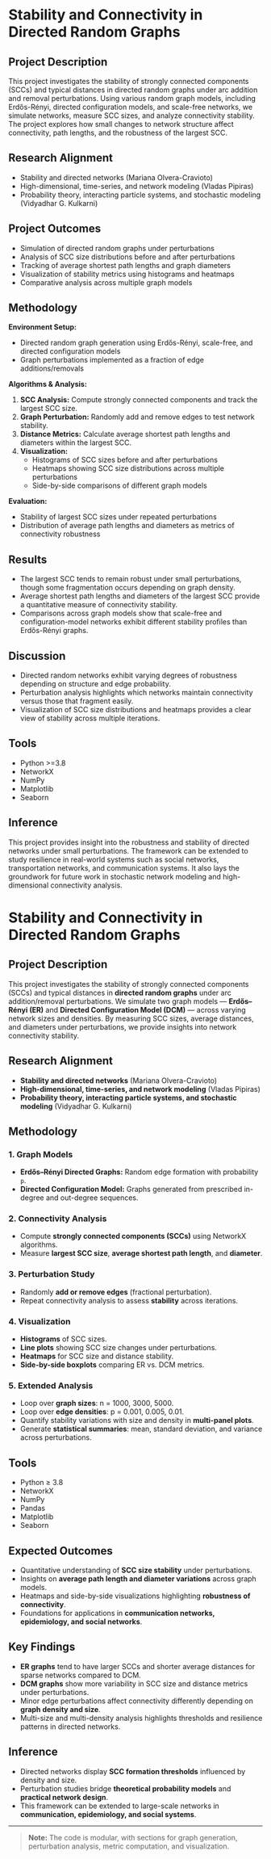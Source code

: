 # Stability and Connectivity in Directed Random Graphs

## Project Description
This project investigates the stability of strongly connected components (SCCs) and typical distances in directed random graphs under arc addition and removal perturbations. Using various random graph models, including Erdős-Rényi, directed configuration models, and scale-free networks, we simulate networks, measure SCC sizes, and analyze connectivity stability. The project explores how small changes to network structure affect connectivity, path lengths, and the robustness of the largest SCC.

## Research Alignment
- Stability and directed networks (Mariana Olvera-Cravioto)  
- High-dimensional, time-series, and network modeling (Vladas Pipiras)  
- Probability theory, interacting particle systems, and stochastic modeling (Vidyadhar G. Kulkarni)  

## Project Outcomes
- Simulation of directed random graphs under perturbations  
- Analysis of SCC size distributions before and after perturbations  
- Tracking of average shortest path lengths and graph diameters  
- Visualization of stability metrics using histograms and heatmaps  
- Comparative analysis across multiple graph models  

## Methodology
**Environment Setup:**  
- Directed random graph generation using Erdős-Rényi, scale-free, and directed configuration models  
- Graph perturbations implemented as a fraction of edge additions/removals  

**Algorithms & Analysis:**  
1. **SCC Analysis:** Compute strongly connected components and track the largest SCC size.  
2. **Graph Perturbation:** Randomly add and remove edges to test network stability.  
3. **Distance Metrics:** Calculate average shortest path lengths and diameters within the largest SCC.  
4. **Visualization:**  
   - Histograms of SCC sizes before and after perturbations  
   - Heatmaps showing SCC size distributions across multiple perturbations  
   - Side-by-side comparisons of different graph models  

**Evaluation:**  
- Stability of largest SCC sizes under repeated perturbations  
- Distribution of average path lengths and diameters as metrics of connectivity robustness  

## Results
- The largest SCC tends to remain robust under small perturbations, though some fragmentation occurs depending on graph density.  
- Average shortest path lengths and diameters of the largest SCC provide a quantitative measure of connectivity stability.  
- Comparisons across graph models show that scale-free and configuration-model networks exhibit different stability profiles than Erdős-Rényi graphs.  

## Discussion
- Directed random networks exhibit varying degrees of robustness depending on structure and edge probability.  
- Perturbation analysis highlights which networks maintain connectivity versus those that fragment easily.  
- Visualization of SCC size distributions and heatmaps provides a clear view of stability across multiple iterations.  

## Tools
- Python >=3.8  
- NetworkX  
- NumPy  
- Matplotlib  
- Seaborn  

## Inference
This project provides insight into the robustness and stability of directed networks under small perturbations. The framework can be extended to study resilience in real-world systems such as social networks, transportation networks, and communication systems. It also lays the groundwork for future work in stochastic network modeling and high-dimensional connectivity analysis.

# Stability and Connectivity in Directed Random Graphs

## Project Description
This project investigates the stability of strongly connected components (SCCs) and typical distances in **directed random graphs** under arc addition/removal perturbations. We simulate two graph models — **Erdős–Rényi (ER)** and **Directed Configuration Model (DCM)** — across varying network sizes and densities. By measuring SCC sizes, average distances, and diameters under perturbations, we provide insights into network connectivity stability.

## Research Alignment
- **Stability and directed networks** (Mariana Olvera-Cravioto)  
- **High-dimensional, time-series, and network modeling** (Vladas Pipiras)  
- **Probability theory, interacting particle systems, and stochastic modeling** (Vidyadhar G. Kulkarni)  

## Methodology

### 1. Graph Models
- **Erdős–Rényi Directed Graphs:** Random edge formation with probability `p`.  
- **Directed Configuration Model:** Graphs generated from prescribed in-degree and out-degree sequences.

### 2. Connectivity Analysis
- Compute **strongly connected components (SCCs)** using NetworkX algorithms.  
- Measure **largest SCC size**, **average shortest path length**, and **diameter**.  

### 3. Perturbation Study
- Randomly **add or remove edges** (fractional perturbation).  
- Repeat connectivity analysis to assess **stability** across iterations.

### 4. Visualization
- **Histograms** of SCC sizes.  
- **Line plots** showing SCC size changes under perturbations.  
- **Heatmaps** for SCC size and distance stability.  
- **Side-by-side boxplots** comparing ER vs. DCM metrics.

### 5. Extended Analysis
- Loop over **graph sizes**: n = 1000, 3000, 5000.  
- Loop over **edge densities**: p = 0.001, 0.005, 0.01.  
- Quantify stability variations with size and density in **multi-panel plots**.  
- Generate **statistical summaries**: mean, standard deviation, and variance across perturbations.

## Tools
- Python ≥ 3.8  
- NetworkX  
- NumPy  
- Pandas  
- Matplotlib  
- Seaborn  

## Expected Outcomes
- Quantitative understanding of **SCC size stability** under perturbations.  
- Insights on **average path length and diameter variations** across graph models.  
- Heatmaps and side-by-side visualizations highlighting **robustness of connectivity**.  
- Foundations for applications in **communication networks, epidemiology, and social networks**.

## Key Findings
- **ER graphs** tend to have larger SCCs and shorter average distances for sparse networks compared to DCM.  
- **DCM graphs** show more variability in SCC size and distance metrics under perturbations.  
- Minor edge perturbations affect connectivity differently depending on **graph density and size**.  
- Multi-size and multi-density analysis highlights thresholds and resilience patterns in directed networks.

## Inference
- Directed networks display **SCC formation thresholds** influenced by density and size.  
- Perturbation studies bridge **theoretical probability models** and **practical network design**.  
- This framework can be extended to large-scale networks in **communication, epidemiology, and social systems**.

---

> **Note:** The code is modular, with sections for graph generation, perturbation analysis, metric computation, and visualization.
